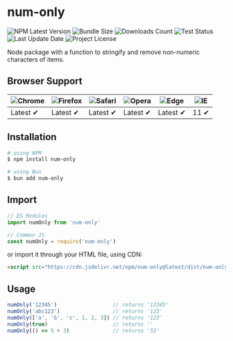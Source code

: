# num-only

![NPM Latest Version](https://img.shields.io/npm/v/num-only)
![Bundle Size](https://img.shields.io/bundlephobia/min/num-only?label=bundle%20size)
![Downloads Count](https://img.shields.io/npm/dm/num-only.svg)
![Test Status](https://img.shields.io/github/actions/workflow/status/juliolmuller/num-only-js/publish.yml?label=ci/cd)
![Last Update Date](https://img.shields.io/github/last-commit/juliolmuller/num-only-js)
![Project License](https://img.shields.io/github/license/juliolmuller/num-only-js)

Node package with a function to stringify and remove non-numeric characters of items.

## Browser Support

![Chrome](https://raw.github.com/alrra/browser-logos/master/src/chrome/chrome_48x48.png) | ![Firefox](https://raw.github.com/alrra/browser-logos/master/src/firefox/firefox_48x48.png) | ![Safari](https://raw.github.com/alrra/browser-logos/master/src/safari/safari_48x48.png) | ![Opera](https://raw.github.com/alrra/browser-logos/master/src/opera/opera_48x48.png) | ![Edge](https://raw.github.com/alrra/browser-logos/master/src/edge/edge_48x48.png) | ![IE](https://raw.github.com/alrra/browser-logos/master/src/archive/internet-explorer_9-11/internet-explorer_9-11_48x48.png) |
--- | --- | --- | --- | --- | --- |
Latest ✔ | Latest ✔ | Latest ✔ | Latest ✔ | Latest ✔ | 11 ✔ |

## Installation

```bash
# using NPM
$ npm install num-only

# using Bun
$ bun add num-only
```

## Import

```js
// ES Modules
import numOnly from 'num-only'

// Common JS
const numOnly = require('num-only')
```

or import it through your HTML file, using CDN:

```html
<script src="https://cdn.jsdelivr.net/npm/num-only@latest/dist/num-only.min.js"></script>
```

## Usage

```js
numOnly('12345')                  // returns '12345'
numOnly('abc123')                 // returns '123'
numOnly(['a', 'b', 'c', 1, 2, 3]) // returns '123'
numOnly(true)                     // returns ''
numOnly(() => 5 + 3)              // returns '53'
```
